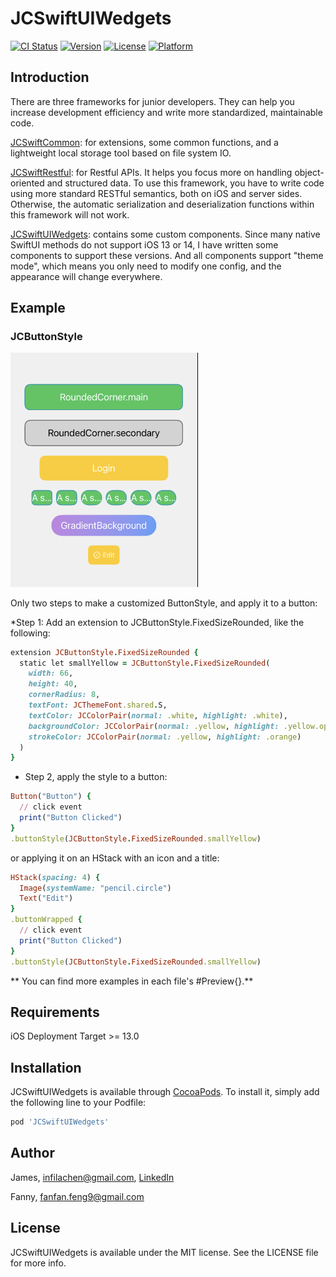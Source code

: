 # JCSwiftUIWedgets

[![CI Status](https://img.shields.io/travis/James/JCSwiftUIWedgets.svg?style=flat)](https://travis-ci.org/James/JCSwiftUIWedgets)
[![Version](https://img.shields.io/cocoapods/v/JCSwiftUIWedgets.svg?style=flat)](https://cocoapods.org/pods/JCSwiftUIWedgets)
[![License](https://img.shields.io/cocoapods/l/JCSwiftUIWedgets.svg?style=flat)](https://cocoapods.org/pods/JCSwiftUIWedgets)
[![Platform](https://img.shields.io/cocoapods/p/JCSwiftUIWedgets.svg?style=flat)](https://cocoapods.org/pods/JCSwiftUIWedgets)

## Introduction

There are three frameworks for junior developers. They can help you increase development efficiency and write more standardized, maintainable code.

[JCSwiftCommon](https://github.com/infila/JCSwiftCommon): for extensions, some common functions, and a lightweight local storage tool based on file system IO.

[JCSwiftRestful](https://github.com/infila/JCSwiftRestful): for Restful APIs. It helps you focus more on handling object-oriented and structured data. To use this framework, you have to write code using more standard RESTful semantics, both on iOS and server sides. Otherwise, the automatic serialization and deserialization functions within this framework will not work.

[JCSwiftUIWedgets](https://github.com/infila/JCSwiftRestful): contains some custom components. Since many native SwiftUI methods do not support iOS 13 or 14, I have written some components to support these versions. And all components support "theme mode", which means you only need to modify one config, and the appearance will change everywhere.

## Example

### JCButtonStyle

<img src="READMEAssets/ButtonStyles.png" width="300px"></img>

Only two steps to make a customized ButtonStyle, and apply it to a button:

*Step 1: Add an extension to JCButtonStyle.FixedSizeRounded, like the following: 
```ruby
extension JCButtonStyle.FixedSizeRounded {
  static let smallYellow = JCButtonStyle.FixedSizeRounded(
    width: 66,
    height: 40,
    cornerRadius: 8,
    textFont: JCThemeFont.shared.S,
    textColor: JCColorPair(normal: .white, highlight: .white),
    backgroundColor: JCColorPair(normal: .yellow, highlight: .yellow.opacity(0.5)),
    strokeColor: JCColorPair(normal: .yellow, highlight: .orange)
  )
}
```

* Step 2, apply the style to a button:
```ruby
Button("Button") {
  // click event
  print("Button Clicked")
}
.buttonStyle(JCButtonStyle.FixedSizeRounded.smallYellow)
```

or applying it on an HStack with an icon and a title:
```ruby
HStack(spacing: 4) {
  Image(systemName: "pencil.circle")
  Text("Edit")
}
.buttonWrapped {
  // click event
  print("Button Clicked")
}
.buttonStyle(JCButtonStyle.FixedSizeRounded.smallYellow)
```

** You can find more examples in each file's #Preview{}.**

## Requirements

iOS Deployment Target >= 13.0 

## Installation

JCSwiftUIWedgets is available through [CocoaPods](https://cocoapods.org). To install
it, simply add the following line to your Podfile:

```ruby
pod 'JCSwiftUIWedgets'
```

## Author

James, infilachen@gmail.com, [LinkedIn](https://www.linkedin.com/in/jameschen5428)

Fanny, fanfan.feng9@gmail.com

## License

JCSwiftUIWedgets is available under the MIT license. See the LICENSE file for more info.
